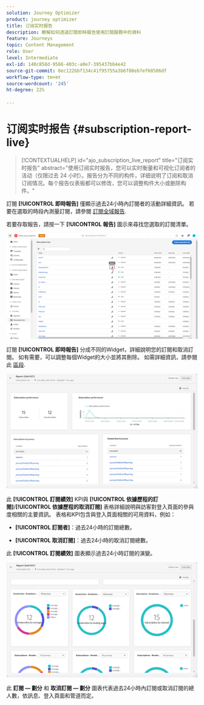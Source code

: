 ```yaml
---
solution: Journey Optimizer
product: journey optimizer
title: 订阅实时报告
description: 瞭解如何透過訂閱即時報告使用訂閱服務中的資料
feature: Journeys
topic: Content Management
role: User
level: Intermediate
exl-id: 140c858d-9566-403c-a0e7-395437bb4e42
source-git-commit: 0ec122bbf134c41f95755a3b6f08eb7ef68506df
workflow-type: tm+mt
source-wordcount: '245'
ht-degree: 22%

---
```


# 订阅实时报告 {#subscription-report-live}

>[!CONTEXTUALHELP]
>id="ajo_subscription_live_report"
>title="订阅实时报告"
>abstract="使用订阅实时报告，您可以实时衡量和可视化订阅者的活动（仅限过去 24 小时）。报告分为不同的构件，详细说明了订阅和取消订阅情况。每个报告仪表板都可以修改，您可以调整构件大小或删除构件。"

訂閱 **[!UICONTROL 即時報告]** 僅顯示過去24小時內訂閱者的活動詳細資訊。 若要在選取的時段內測量訂閱，請參閱 [訂閱全域報告](subscription-report-global.md).

若要存取報告，請按一下 **[!UICONTROL 報告]** 圖示來尋找您選取的訂閱清單。

![](assets/subscription_report_7.png)

訂閱 **[!UICONTROL 即時報告]** 分成不同的Widget，詳細說明您的訂閱和取消訂閱。 如有需要，可以調整每個Widget的大小並將其刪除。 如需詳細資訊，請參閱此 [區段](live-report.md).

![](assets/subscription_report_3.png)

此 **[!UICONTROL 訂閱績效]** KPI與 **[!UICONTROL 依據歷程的訂閱]**/**[!UICONTROL 依據歷程的取消訂閱]** 表格詳細說明與訪客對登入頁面的參與度相關的主要資訊。 表格和KPI包含與登入頁面相關的可用資料，例如：

* **[!UICONTROL 訂閱者]**：過去24小時的訂閱總數。

* **[!UICONTROL 取消訂閱]**：過去24小時的取消訂閱總數。

此 **[!UICONTROL 訂閱績效]** 圖表顯示過去24小時訂閱的演變。

![](assets/subscription_report_4.png)

此 **訂閱 — 劃分** 和 **取消訂閱 — 劃分** 圖表代表過去24小時內訂閱或取消訂閱的總人數，依訊息、登入頁面和管道而定。

